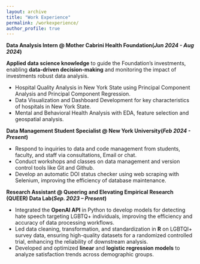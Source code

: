 ```yaml
---
layout: archive
title: "Work Experience"
permalink: /workexperience/
author_profile: true
---
```



**Data Analysis Intern @ Mother Cabrini Health Foundation(*Jun 2024 - Aug 2024*)**

**Applied data science knowledge** to guide the Foundation’s investments, enabling **data-driven decision-making** and monitoring the impact of investments robust data analysis.

- Hospital Quality Analysis in New York State using Principal Component Analysis and Principal Component Regression.
- Data Visualization and Dashboard Development for key characteristics of hospitals in New York State.
- Mental and Behavioral Health Analysis with EDA, feature selection and geospatial analysis.

**Data Management Student Specialist @ New York University(*Feb 2024 - Present*)**

- Respond to inquiries to data and code management from students, faculty, and staff via consultations, Email or chat.
- Conduct workshops and classes on data management and version control tools like Git and Github.
- Develop an automatic DOI status checker using web scraping with Selenium, improving the efficiency of database maintenance.

**Research Assistant @ Queering and Elevating Empirical Research (QUEER) Data Lab(*Sep. 2023 – Present*)**

- Integrated the **OpenAI API** in Python to develop models for detecting hate speech targeting LGBTQ+ individuals, improving the efficiency and accuracy of data processing workflows.
- Led data cleaning, transformation, and standardization in **R** on LGBTQI+ survey data, ensuring high-quality datasets for a randomized controlled trial, enhancing the reliability of downstream analysis.
- Developed and optimized **linear** and **logistic regression models** to analyze satisfaction trends across demographic groups.